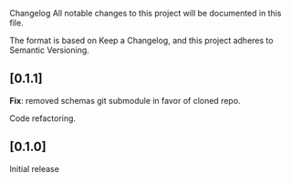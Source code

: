 Changelog
All notable changes to this project will be documented in this file.

The format is based on Keep a Changelog, and this project adheres to Semantic Versioning.

## [0.1.1]
**Fix**: removed schemas git submodule in favor of cloned repo.

Code refactoring.

## [0.1.0]
Initial release
